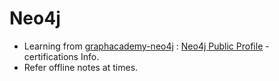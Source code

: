# Neo4j
- Learning from [graphacademy-neo4j](https://graphacademy.neo4j.com/) : [Neo4j Public Profile](https://graphacademy.neo4j.com/u/4a46bd17-7a49-4627-b65e-a1d555890c61/) - certifications Info.
- Refer offline notes at times.
